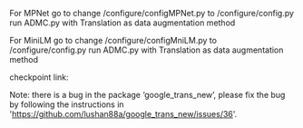 For MPNet
go to change /configure/configMPNet.py to /configure/config.py
run ADMC.py with Translation as data augmentation method

For MiniLM
go to change /configure/configMniLM.py to /configure/config.py
run ADMC.py with Translation as data augmentation method

checkpoint link:

Note: there is a bug in the package ‘google_trans_new’, please fix the bug by following the instructions in 'https://github.com/lushan88a/google_trans_new/issues/36'.
